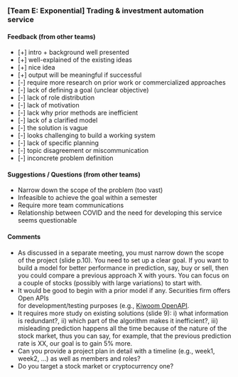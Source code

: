 ### [Team E: Exponential] Trading & investment automation service 

#### Feedback (from other teams)
- [+] intro + background well presented
- [+] well-explained of the existing ideas 
- [+] nice idea 
- [+] output will be meaningful if successful
- [-] require more research on prior work or commercialized approaches
- [-] lack of defining a goal (unclear objective)
- [-] lack of role distribution
- [-] lack of motivation
- [-] lack why prior methods are inefficient
- [-] lack of a clarified model
- [-] the solution is vague 
- [-] looks challenging to build a working system
- [-] lack of specific planning
- [-] topic disagreement or miscommunication
- [-] inconcrete problem definition

#### Suggestions / Questions  (from other teams)
* Narrow down the scope of the problem (too vast)
* Infeasible to achieve the goal within a semester
* Require more team communications
* Relationship between COVID and the need for developing this service seems questionable

#### Comments
* As discussed in a separate meeting, you must narrow down the scope of the project 
 (slide p.10).  You need to set up a clear goal. If you want to build a model for better
  performance in prediction, say, buy or sell, then you could compare 
  a previous approach X with yours.
  You can focus on a couple of stocks (possibly with large variations) to start with.
* It would be good to begin with a prior model if any. Securities firm offers Open APIs  
  for development/testing purposes (e.g., [Kiwoom OpenAPI](https://www.kiwoom.com/h/customer/download/VOpenApiInfoView). 
* It requires more study on existing solutions (slide 9): i) what information is redundant?,
  ii) which part of the algorithm makes it inefficient?, iii) misleading prediction happens 
  all the time because of the nature of the stock market, thus you can say, for example, that 
  the previous prediction rate is XX, our goal is to gain 5% more.
* Can you provide a project plan in detail with a timeline 
   (e.g., week1, week2, ...) as well as members and roles?
* Do you target a stock market or cryptocurrency one?

